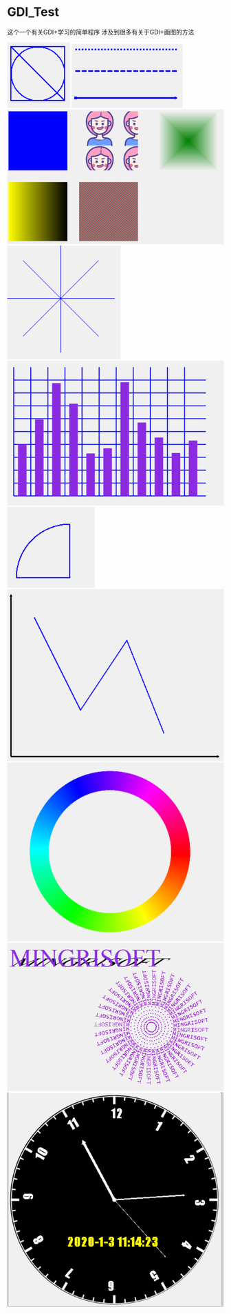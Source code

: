 # GDI_Test
这个一个有关GDI+学习的简单程序
涉及到很多有关于GDI+画图的方法

![image](https://github.com/mowen-mowen/GDI_Test/blob/master/picture/1.PNG)
![image](https://github.com/mowen-mowen/GDI_Test/blob/master/picture/2.PNG)
![image](https://github.com/mowen-mowen/GDI_Test/blob/master/picture/3.PNG)
![image](https://github.com/mowen-mowen/GDI_Test/blob/master/picture/4.PNG)
![image](https://github.com/mowen-mowen/GDI_Test/blob/master/picture/5.PNG)
![image](https://github.com/mowen-mowen/GDI_Test/blob/master/picture/6.PNG)
![image](https://github.com/mowen-mowen/GDI_Test/blob/master/picture/7.PNG)
![image](https://github.com/mowen-mowen/GDI_Test/blob/master/picture/8.PNG)
![image](https://github.com/mowen-mowen/GDI_Test/blob/master/picture/9.PNG)
![image](https://github.com/mowen-mowen/GDI_Test/blob/master/picture/10.PNG)
